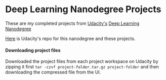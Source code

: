# Deep Learning Nanodegree Projects

These are my completed projects from [Udacity's](https://www.udacity.com) [Deep Learning Nanodegree](https://www.udacity.com/course/deep-learning-nanodegree--nd101)

[Here](https://github.com/udacity/deep-learning) is Udacity's repo for this nanodegree and these projects.

#### Downloading project files

Downloaded the project files from each project workspace on Udacity by zipping it first `tar -czvf project-folder.tar.gz project-folder` and then downloading the compressed file from the UI.